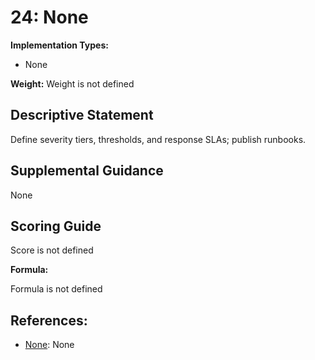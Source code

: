 # 24: None

**Implementation Types:**

- None

**Weight:** Weight is not defined

## Descriptive Statement

Define severity tiers, thresholds, and response SLAs; publish runbooks.

## Supplemental Guidance

None

## Scoring Guide

Score is not defined

**Formula:**

Formula is not defined

## References:

- [None](None): None
